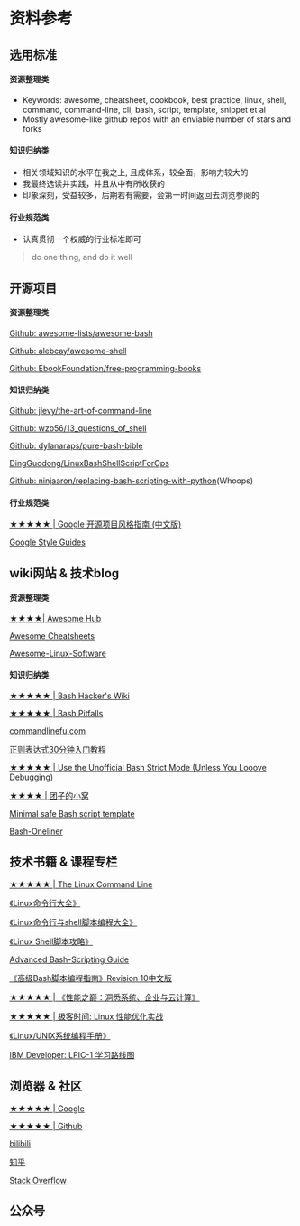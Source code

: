 # 资料参考

## 选用标准

#### 资源整理类
- Keywords: awesome, cheatsheet, cookbook, best practice, linux, shell, command, command-line, cli, bash, script, template, snippet et al
- Mostly awesome-like github repos with an enviable number of stars and forks

#### 知识归纳类
- 相关领域知识的水平在我之上, 且成体系，较全面，影响力较大的
- 我最终选读并实践，并且从中有所收获的
- 印象深刻，受益较多，后期若有需要，会第一时间返回去浏览参阅的

#### 行业规范类
- 认真贯彻一个权威的行业标准即可 
> do one thing, and do it well

## 开源项目

#### 资源整理类

[Github: awesome-lists/awesome-bash](https://github.com/awesome-lists/awesome-bash)

[Github: alebcay/awesome-shell](https://github.com/alebcay/awesome-shell)

[Github: EbookFoundation/free-programming-books](https://github.com/EbookFoundation/free-programming-books)

#### 知识归纳类

[Github: jlevy/the-art-of-command-line](https://github.com/jlevy/the-art-of-command-line)

[Github: wzb56/13_questions_of_shell](https://github.com/wzb56/13_questions_of_shell)

[Github: dylanaraps/pure-bash-bible](https://github.com/dylanaraps/pure-bash-bible)

[DingGuodong/LinuxBashShellScriptForOps](https://github.com/DingGuodong/LinuxBashShellScriptForOps)

[Github: ninjaaron/replacing-bash-scripting-with-python](https://github.com/ninjaaron/replacing-bash-scripting-with-python)(Whoops)

#### 行业规范类

[★★★★★ | Google 开源项目风格指南 (中文版)](https://zh-google-styleguide.readthedocs.io/en/latest/contents/#)

[Google Style Guides](https://google.github.io/styleguide/)

## wiki网站 & 技术blog

#### 资源整理类

[★★★★| Awesome Hub](https://www.awesome-hub.com)

[Awesome Cheatsheets](https://lecoupa.github.io/awesome-cheatsheets/)

[Awesome-Linux-Software](https://luong-komorebi.github.io/Awesome-Linux-Software/)


#### 知识归纳类

[★★★★★ | Bash Hacker's Wiki](https://wiki.bash-hackers.org/)

[★★★★★ | Bash Pitfalls](http://mywiki.wooledge.org/BashPitfalls)

[commandlinefu.com](https://www.commandlinefu.com/commands/browse)

[正则表达式30分钟入门教程](https://www.jb51.net/tools/zhengze.html)

[★★★★★ | Use the Unofficial Bash Strict Mode (Unless You Looove Debugging)](http://redsymbol.net/articles/unofficial-bash-strict-mode/)

[★★★★ | 团子的小窝](https://kodango.com/article-series)

[Minimal safe Bash script template](https://betterdev.blog/minimal-safe-bash-script-template/)

[Bash-Oneliner](https://onceupon.github.io/Bash-Oneliner/)



<!-- [Unix-Shell.ZEEF.com](https://unix-shell.zeef.com/caleb.xu) -->

<!-- [The Bash Hackers Wiki](https://wiki.bash-hackers.org/) -->

## 技术书籍 & 课程专栏


[★★★★★ | The Linux Command Line](http://linuxcommand.org/tlcl.php)

[《Linux命令行大全》](https://book.douban.com/subject/22226727/)

[《Linux命令行与shell脚本编程大全》](https://book.douban.com/subject/11589828/)

[《Linux Shell脚本攻略》](https://book.douban.com/subject/6889456/)

[Advanced Bash-Scripting Guide](https://tldp.org/LDP/abs/html/)

[《高级Bash脚本编程指南》Revision 10中文版](https://linuxstory.gitbook.io/advanced-bash-scripting-guide-in-chinese/)

[★★★★★ | 《性能之巅：洞悉系统、企业与云计算》](https://book.douban.com/subject/26586598/)

[★★★★★ | 极客时间: Linux 性能优化实战](https://time.geekbang.org/column/intro/140)

[《Linux/UNIX系统编程手册》](https://book.douban.com/subject/25809330/)

[IBM Developer: LPIC-1 学习路线图](https://developer.ibm.com/zh/technologies/linux/tutorials/l-lpic1-map/)

## 浏览器 & 社区

[★★★★★ | Google](www.google.com)

[★★★★★ | Github](https://github.com/)

[bilibili](https://www.bilibili.com/)

[知乎](https://www.zhihu.com/)

[Stack Overflow](https://stackoverflow.com/)


<!-- [China Unix](http://bbs.chinaunix.net/forum-24-1.html) -->

## 公众号


